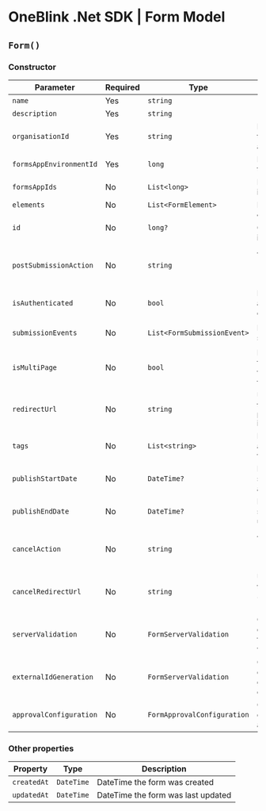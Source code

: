 # OneBlink .Net SDK | Form Model

## `Form()`

### Constructor

| Parameter               | Required | Type                        | Description                                                               | Default Value                     |
| ----------------------- | -------- | --------------------------- | ------------------------------------------------------------------------- | --------------------------------- |
| `name`                  | Yes      | `string`                    |                                                                           |                                   |
| `description`           | Yes      | `string`                    |                                                                           |                                   |
| `organisationId`        | Yes      | `string`                    | Id of the organisation this form is associated too                        |                                   |
| `formsAppEnvironmentId` | Yes      | `long`                      | Id of the environment this form is part of                                |                                   |
| `formsAppIds`           | No       | `List<long>`                | List of Form Apps id's                                                    | `new List<long>()`                |
| `elements`              | No       | `List<FormElement>`         | List of FormElement's                                                     | `new List<FormElement>()`         |
| `id`                    | No       | `long?`                     | Will be assigned by OneBlink when form is creating                        | `null`                            |
| `postSubmissionAction`  | No       | `string`                    | Allowed values of "BACK", "URL", "CLOSE", "FORMS_LIBRARY"                 | `"FORMS_LIBRARY"`                 |
| `isAuthenticated`       | No       | `bool`                      | Determines if only authenticated users can access the form                | `true`                            |
| `submissionEvents`      | No       | `List<FormSubmissionEvent>` | List of Form submission events                                            | `new List<FormSubmissionEvent>()` |
| `isMultiPage`           | No       | `bool`                      | Determines if this form a single page form or mutli page form             | `false`                           |
| `redirectUrl`           | No       | `string`                    | URL to be redirected too, only applies if `postSubmissionAction` is "URL" | `null`                            |
| `tags`                  | No       | `List<string>`              | List of tags to be associated with the form                               | `new List<string>()`              |
| `publishStartDate`      | No       | `DateTime?`                 | DateTime the form should become available                                 | `null`                            |
| `publishEndDate`        | No       | `DateTime?`                 | DateTime the form should become unavailable                               | `null`                            |
| `cancelAction`          | No       | `string`                    | Allowed values of "BACK", "URL", "CLOSE", "FORMS_LIBRARY"                 | `"BACK"`                          |
| `cancelRedirectUrl`     | No       | `string`                    | URL to be redirected too, only applies if `cancelAction` is "URL"         | `null`                            |
| `serverValidation`      | No       | `FormServerValidation`      | Optional configuration for form submission validation                     | `null`                            |
| `externalIdGeneration`  | No       | `FormServerValidation`      | Optional configuration for generating externalId on form load             | `null`                            |
| `approvalConfiguration` | No       | `FormApprovalConfiguration` | Optional configuration for approvals                                      | `null`                            |

### Other properties

| Property    | Type       | Description                        |
| ----------- | ---------- | ---------------------------------- |
| `createdAt` | `DateTime` | DateTime the form was created      |
| `updatedAt` | `DateTime` | DateTime the form was last updated |
